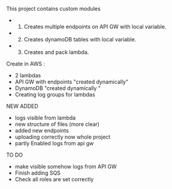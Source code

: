This project contains custom modules

- 1. Creates multiple endpoints on API GW with local variable.
- 2. Creates dynamoDB tables with local variable.
- 3. Creates and pack lambda.

Create in AWS :

- 2 lambdas
- API GW with endpoints "created dynamically"
- DynamoDB "created dynamically "
- Creating log groups for lambdas

NEW ADDED

- logs visible from lambda
- new structure of files (more clear)
- added new endpoints
- uploading correctly now whole project
- partly Enabled logs from api gw

TO DO

- make visible somehow logs from API GW
- Finish adding SQS
- Check all roles are set correctly
